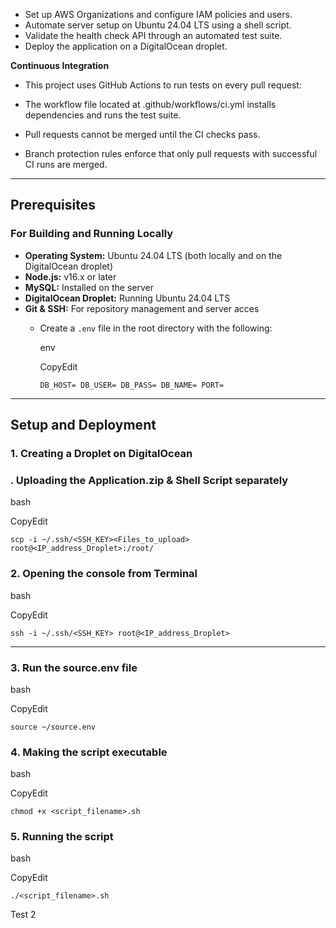 - Set up AWS Organizations and configure IAM policies and users.
- Automate server setup on Ubuntu 24.04 LTS using a shell script.
- Validate the health check API through an automated test suite.
- Deploy the application on a DigitalOcean droplet.

**Continuous Integration**

- This project uses GitHub Actions to run tests on every pull request:

- The workflow file located at .github/workflows/ci.yml installs dependencies and runs the test suite.
- Pull requests cannot be merged until the CI checks pass.
- Branch protection rules enforce that only pull requests with successful CI runs are merged.

* * * * *

**Prerequisites**
-----------------

### **For Building and Running Locally**

- **Operating System:** Ubuntu 24.04 LTS (both locally and on the DigitalOcean droplet)
- **Node.js:** v16.x or later
- **MySQL:** Installed on the server
- **DigitalOcean Droplet:** Running Ubuntu 24.04 LTS
- **Git & SSH:** For repository management and server acces
    -   Create a `.env` file in the root directory with the following:

        env

        CopyEdit

        `DB_HOST=
        DB_USER=
        DB_PASS=
        DB_NAME=
        PORT=`

* * * * *

**Setup and Deployment**
------------------------

### **1\. Creating a Droplet on DigitalOcean**

### **\. Uploading the Application.zip & Shell Script separately**

bash

CopyEdit

`scp -i ~/.ssh/<SSH_KEY><Files_to_upload> root@<IP_address_Droplet>:/root/`

### **2\. Opening the console from Terminal**

bash

CopyEdit

`ssh -i ~/.ssh/<SSH_KEY> root@<IP_address_Droplet>`

* * * * *

### **3\. Run the source.env file**

bash

CopyEdit

`source ~/source.env`

### **4\. Making the script executable**

bash

CopyEdit

`chmod +x <script_filename>.sh`

### **5\. Running the script**

bash

CopyEdit

`./<script_filename>.sh`

Test 2